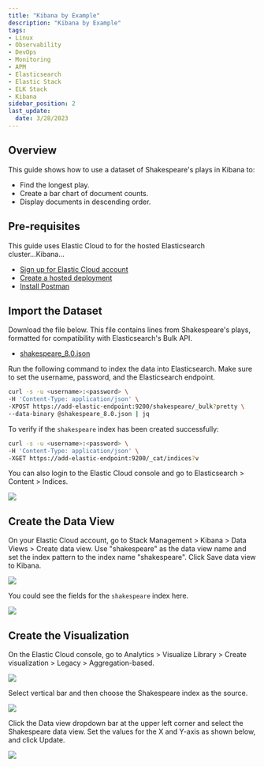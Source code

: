 ```yaml
---
title: "Kibana by Example"
description: "Kibana by Example"
tags: 
- Linux
- Observability
- DevOps
- Monitoring 
- APM
- Elasticsearch
- Elastic Stack
- ELK Stack
- Kibana
sidebar_position: 2
last_update:
  date: 3/28/2023
---
```


## Overview 

This guide shows how to use a dataset of Shakespeare's plays in Kibana to:  

- Find the longest play.  
- Create a bar chart of document counts.  
- Display documents in descending order. 
 
## Pre-requisites 

This guide uses Elastic Cloud to for the hosted Elasticsearch cluster...Kibana...

- [Sign up for Elastic Cloud account](https://www.elastic.co/cloud/elasticsearch-service/signup) 
- [Create a hosted deployment](https://www.elastic.co/guide/en/cloud/current/ec-create-deployment.html)
- [Install Postman](https://www.postman.com/downloads/)

## Import the Dataset 

Download the file below. This file contains lines from Shakespeare's plays, formatted for compatibility with Elasticsearch's Bulk API.

- [shakespeare_8.0.json](@site/assets/elastic-stack/shakespeare_8.0.json)

Run the following command to index the data into Elasticsearch. Make sure to set the username, password, and the Elasticsearch endpoint.

```bash
curl -s -u <username>:<password> \
-H 'Content-Type: application/json' \
-XPOST https://add-elastic-endpoint:9200/shakespeare/_bulk?pretty \
--data-binary @shakespeare_8.0.json | jq
```

To verify if the `shakespeare` index has been created successfully:

```bash
curl -s -u <username>:<password> \
-H 'Content-Type: application/json' \
-XGET https://add-elastic-endpoint:9200/_cat/indices?v  
```

You can also login to the Elastic Cloud console and go to Elasticsearch > Content > Indices.

![](/img/docs/01262025-elastic-cloud-shakespeare.png)


## Create the Data View

On your Elastic Cloud account, go to Stack Management > Kibana > Data Views > Create data view. Use "shakespeare" as the data view name and set the index pattern to the index name "shakespeare". Click Save data view to Kibana.

![](/img/docs/01262025-elastic-cloud-shakespeare-data-view.png)

You could see the fields for the `shakespeare` index here.

![](/img/docs/01262025-elastic-cloud-shakespeare-data-view-2.png)


## Create the Visualization 

On the Elastic Cloud console, go to Analytics > Visualize Library > Create visualization > Legacy > Aggregation-based.

![](/img/docs/01262025-elastic-cloud-shakespeare-3.png)

Select vertical bar and then choose the Shakespeare index as the source. 

![](/img/docs/01262025-elastic-cloud-shakespeare-4.png)

Click the Data view dropdown bar at the upper left corner and select the Shakespeare data view. Set the values for the X and Y-axis as shown below, and click Update.

![](/img/docs/01262025-elastic-cloud-shakespeare-5.png)